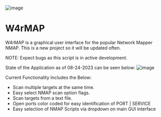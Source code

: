
![image](https://github.com/Emp3r0rN3r0/W4rMAP/assets/44712215/0f0493ae-c356-439a-998a-9acb9f2cb3fd)

# W4rMAP
W4rMAP is a graphical user interface for the popular Network Mapper NMAP. This is a new project so it will be updated often.

NOTE: Expect bugs as this script is in active development.


State of the Application as of 08-24-2023 can be seen below:
![image](https://github.com/TheW4rF4ther/W4rMAP/assets/44712215/4dffc12e-66a6-473f-b5af-b1065b1a8f53)

Current Functionality Includes the Below:
- Scan multiple targets at the same time.
- Easy select NMAP scan option flags.
- Scan targets from a text file.
- Open ports color coded for easy identification of PORT | SERVICE
- Easy selection of NMAP Scripts via dropdown on main GUI interface
